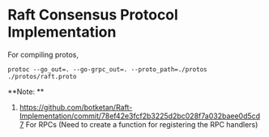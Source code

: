 # Raft Consensus Protocol Implementation 

For compiling protos, 
```
protoc --go_out=. --go-grpc_out=. --proto_path=./protos ./protos/raft.proto
```

**Note: **
1. https://github.com/botketan/Raft-Implementation/commit/78ef42e3fcf2b3225d2bc028f7a032baee0d5cd7 For RPCs (Need to create a function for registering the RPC handlers)
